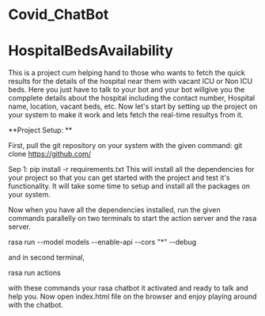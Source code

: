 # Covid_ChatBot
# HospitalBedsAvailability

This is a project cum helping hand to those who wants to fetch the quick results for the details of the hospital near them with vacant ICU or Non ICU beds. Here you just have to talk to your bot and your bot willgive you the compplete details about the hospital including the contact number, Hospital name, location, vacant beds, etc. Now let's start by setting up the project on your system to make it work and lets fetch the real-time resultys from it.

**Project Setup: **

First, pull the git repository on your system with the given command:
git clone https://github.com/

Sep 1:  pip install -r requirements.txt
This will install all the dependencies for your project so that you can get started with the project and test it's functionality. It will take some time to setup and install all the packages on your system.

Now when you have all the dependencies installed, run the given commands parallelly on two terminals to start the action server and the rasa server.

rasa run --model models --enable-api --cors "*" --debug

and in second terminal,

rasa run actions

with these commands your rasa chatbot it activated and ready to talk and help you. Now open index.html file on the browser and enjoy playing around with the chatbot.
